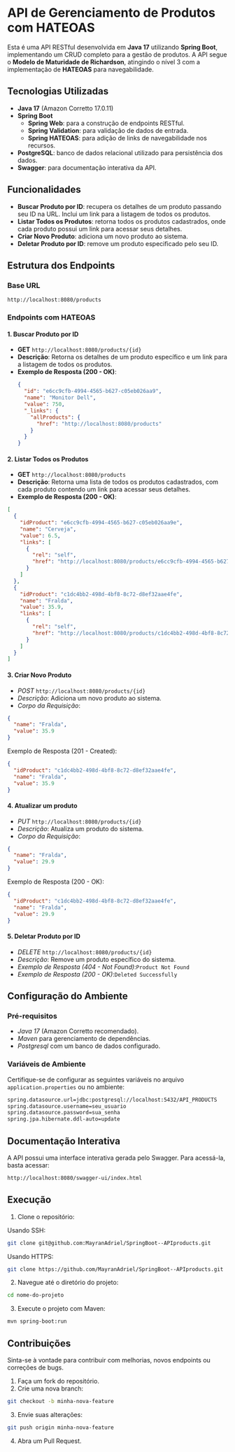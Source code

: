 # API de Gerenciamento de Produtos com HATEOAS

Esta é uma API RESTful desenvolvida em **Java 17** utilizando **Spring Boot**, implementando um CRUD completo para a gestão de produtos. A API segue o **Modelo de Maturidade de Richardson**, atingindo o nível 3 com a implementação de **HATEOAS** para navegabilidade.

## Tecnologias Utilizadas

- **Java 17** (Amazon Corretto 17.0.11)
- **Spring Boot**
  - **Spring Web**: para a construção de endpoints RESTful.
  - **Spring Validation**: para validação de dados de entrada.
  - **Spring HATEOAS**: para adição de links de navegabilidade nos recursos.
- **PostgreSQL**: banco de dados relacional utilizado para persistência dos dados.
- **Swagger**: para documentação interativa da API.

## Funcionalidades

- **Buscar Produto por ID**: recupera os detalhes de um produto passando seu ID na URL. Inclui um link para a listagem de todos os produtos.
- **Listar Todos os Produtos**: retorna todos os produtos cadastrados, onde cada produto possui um link para acessar seus detalhes.
- **Criar Novo Produto**: adiciona um novo produto ao sistema.
- **Deletar Produto por ID**: remove um produto especificado pelo seu ID.

## Estrutura dos Endpoints

### Base URL

`http://localhost:8080/products`

### Endpoints com HATEOAS

#### 1. Buscar Produto por ID

- **GET** `http://localhost:8080/products/{id}`
- **Descrição**: Retorna os detalhes de um produto específico e um link para a listagem de todos os produtos.
- **Exemplo de Resposta (200 - OK)**:
  ```json
  {
    "id": "e6cc9cfb-4994-4565-b627-c05eb026aa9",
    "name": "Monitor Dell",
    "value": 750,
    "_links": {
      "allProducts": {
        "href": "http://localhost:8080/products"
      }
    }
  }
  ```

#### 2. Listar Todos os Produtos

- **GET** `http://localhost:8080/products`
- **Descrição**: Retorna uma lista de todos os produtos cadastrados, com cada produto contendo um link para acessar seus detalhes.
- **Exemplo de Resposta (200 - OK)**:

```json
[
  {
    "idProduct": "e6cc9cfb-4994-4565-b627-c05eb026aa9e",
    "name": "Cerveja",
    "value": 6.5,
    "links": [
      {
        "rel": "self",
        "href": "http://localhost:8080/products/e6cc9cfb-4994-4565-b627-c05eb026aa9e"
      }
    ]
  },
  {
    "idProduct": "c1dc4bb2-498d-4bf8-8c72-d8ef32aae4fe",
    "name": "Fralda",
    "value": 35.9,
    "links": [
      {
        "rel": "self",
        "href": "http://localhost:8080/products/c1dc4bb2-498d-4bf8-8c72-d8ef32aae4fe"
      }
    ]
  }
]
```

#### 3. Criar Novo Produto

- _POST_ `http://localhost:8080/products/{id}`
- _Descrição_: Adiciona um novo produto ao sistema.
- _Corpo da Requisição_:

```json
{
  "name": "Fralda",
  "value": 35.9
}
```

Exemplo de Resposta (201 - Created):

```json
{
  "idProduct": "c1dc4bb2-498d-4bf8-8c72-d8ef32aae4fe",
  "name": "Fralda",
  "value": 35.9
}
```

#### 4. Atualizar um produto

- _PUT_ `http://localhost:8080/products/{id}`
- _Descrição_: Atualiza um produto do sistema.
- _Corpo da Requisição_:

```json
{
  "name": "Fralda",
  "value": 29.9
}
```

Exemplo de Resposta (200 - OK):

```json
{
  "idProduct": "c1dc4bb2-498d-4bf8-8c72-d8ef32aae4fe",
  "name": "Fralda",
  "value": 29.9
}
```

#### 5. Deletar Produto por ID

- _DELETE_ `http://localhost:8080/products/{id}`
- _Descrição_: Remove um produto específico do sistema.
- _Exemplo de Resposta (404 - Not Found)_:`Product Not Found`
- _Exemplo de Resposta (200 - OK)_:`Deleted Successfully`

## Configuração do Ambiente

### Pré-requisitos

- _Java 17_ (Amazon Corretto recomendado).
- _Maven_ para gerenciamento de dependências.
- _Postgresql_ com um banco de dados configurado.

### Variáveis de Ambiente

Certifique-se de configurar as seguintes variáveis no arquivo `application.properties` ou no ambiente:

```bash
spring.datasource.url=jdbc:postgresql://localhost:5432/API_PRODUCTS
spring.datasource.username=seu_usuario
spring.datasource.password=sua_senha
spring.jpa.hibernate.ddl-auto=update
```

## Documentação Interativa

A API possui uma interface interativa gerada pelo Swagger. Para acessá-la, basta acessar:

```bash
http://localhost:8080/swagger-ui/index.html
```

## Execução

1. Clone o repositório:

Usando SSH:

```bash
git clone git@github.com:MayranAdriel/SpringBoot--APIproducts.git
```

Usando HTTPS:

```bash
git clone https://github.com/MayranAdriel/SpringBoot--APIproducts.git
```

2. Navegue até o diretório do projeto:

```bash
cd nome-do-projeto
```

3. Execute o projeto com Maven:

```bash
mvn spring-boot:run
```

## Contribuições

Sinta-se à vontade para contribuir com melhorias, novos endpoints ou correções de bugs.

1. Faça um fork do repositório.
2. Crie uma nova branch:

```bash
git checkout -b minha-nova-feature
```

3. Envie suas alterações:

```bash
git push origin minha-nova-feature
```

4. Abra um Pull Request.

